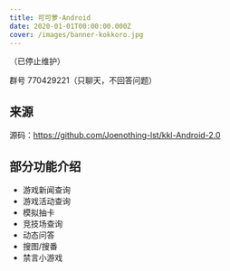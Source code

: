 ```yaml
---
title: 可可萝·Android
date: 2020-01-01T00:00:00.000Z
cover: /images/banner-kokkoro.jpg
---
```


（已停止维护）

群号 770429221（只聊天，不回答问题）

## 来源

源码：<https://github.com/Joenothing-lst/kkl-Android-2.0>

## 部分功能介绍

- 游戏新闻查询
- 游戏活动查询
- 模拟抽卡
- 竞技场查询
- 动态问答
- 搜图/搜番
- 禁言小游戏
